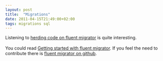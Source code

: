 ```yaml
---
layout: post
title:  "Migrations"
date: 2011-04-15T21:49:00+02:00
tags: migrations sql
---
```


<div dir="ltr" style="text-align: left;" trbidi="on">
Listening to <a href="http://herdingcode.com/?p=233">herding code on fluent migrator</a> is quite interesting.<br><br>
You could read <a href="http://lostechies.com/seanchambers/2011/04/02/fluentmigrator-getting-started/">Getting started with fluent migrator</a>. If you feel the need to contribute there is <a href="https://github.com/schambers/fluentmigrator">fluent migrator on github</a>.</div>
<div style="clear: both;"></div>
